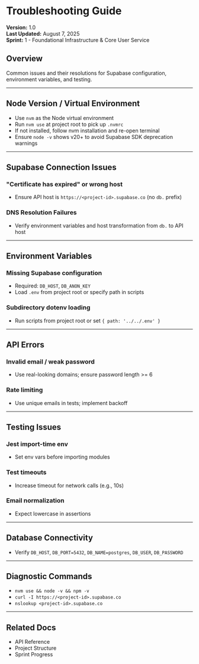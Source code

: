 # Troubleshooting Guide

**Version:** 1.0  
**Last Updated:** August 7, 2025  
**Sprint:** 1 - Foundational Infrastructure & Core User Service

## Overview

Common issues and their resolutions for Supabase configuration, environment variables, and testing.

---

## Node Version / Virtual Environment
- Use `nvm` as the Node virtual environment
- Run `nvm use` at project root to pick up `.nvmrc`
- If not installed, follow nvm installation and re-open terminal
- Ensure `node -v` shows v20+ to avoid Supabase SDK deprecation warnings

---

## Supabase Connection Issues

### "Certificate has expired" or wrong host
- Ensure API host is `https://<project-id>.supabase.co` (no `db.` prefix)

### DNS Resolution Failures
- Verify environment variables and host transformation from `db.` to API host

---

## Environment Variables

### Missing Supabase configuration
- Required: `DB_HOST`, `DB_ANON_KEY`
- Load `.env` from project root or specify path in scripts

### Subdirectory dotenv loading
- Run scripts from project root or set `{ path: '../../.env' }`

---

## API Errors

### Invalid email / weak password
- Use real-looking domains; ensure password length >= 6

### Rate limiting
- Use unique emails in tests; implement backoff

---

## Testing Issues

### Jest import-time env
- Set env vars before importing modules

### Test timeouts
- Increase timeout for network calls (e.g., 10s)

### Email normalization
- Expect lowercase in assertions

---

## Database Connectivity
- Verify `DB_HOST`, `DB_PORT=5432`, `DB_NAME=postgres`, `DB_USER`, `DB_PASSWORD`

---

## Diagnostic Commands
- `nvm use && node -v && npm -v`
- `curl -I https://<project-id>.supabase.co`
- `nslookup <project-id>.supabase.co`

---

## Related Docs
- API Reference
- Project Structure
- Sprint Progress 